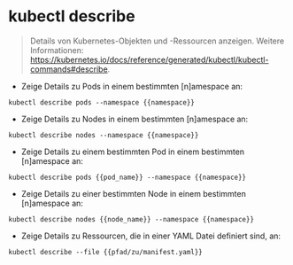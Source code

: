 # kubectl describe

> Details von Kubernetes-Objekten und -Ressourcen anzeigen.
> Weitere Informationen: <https://kubernetes.io/docs/reference/generated/kubectl/kubectl-commands#describe>.

- Zeige Details zu Pods in einem bestimmten [n]amespace an:

`kubectl describe pods --namespace {{namespace}}`

- Zeige Details zu Nodes in einem bestimmten [n]amespace an:

`kubectl describe nodes --namespace {{namespace}}`

- Zeige Details zu einem bestimmten Pod in einem bestimmten [n]amespace an:

`kubectl describe pods {{pod_name}} --namespace {{namespace}}`

- Zeige Details zu einer bestimmten Node in einem bestimmten [n]amespace an:

`kubectl describe nodes {{node_name}} --namespace {{namespace}}`

- Zeige Details zu Ressourcen, die in einer YAML Datei definiert sind, an:

`kubectl describe --file {{pfad/zu/manifest.yaml}}`
